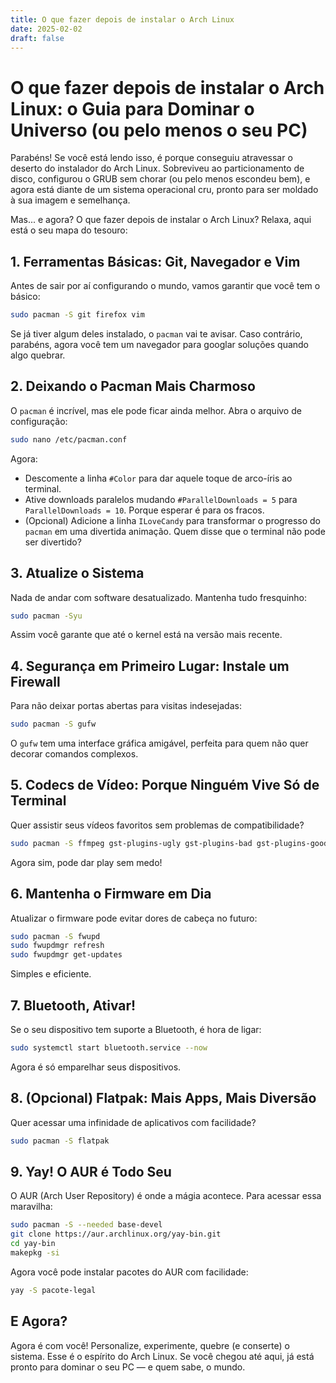 ```yaml
---
title: O que fazer depois de instalar o Arch Linux
date: 2025-02-02
draft: false
---
```

# O que fazer depois de instalar o Arch Linux: o Guia para Dominar o Universo (ou pelo menos o seu PC)

Parabéns! Se você está lendo isso, é porque conseguiu atravessar o deserto do instalador do Arch Linux. Sobreviveu ao particionamento de disco, configurou o GRUB sem chorar (ou pelo menos escondeu bem), e agora está diante de um sistema operacional cru, pronto para ser moldado à sua imagem e semelhança.

Mas... e agora? O que fazer depois de instalar o Arch Linux? Relaxa, aqui está o seu mapa do tesouro:

## 1. Ferramentas Básicas: Git, Navegador e Vim

Antes de sair por aí configurando o mundo, vamos garantir que você tem o básico:

```bash
sudo pacman -S git firefox vim
```

Se já tiver algum deles instalado, o `pacman` vai te avisar. Caso contrário, parabéns, agora você tem um navegador para googlar soluções quando algo quebrar.

## 2. Deixando o Pacman Mais Charmoso

O `pacman` é incrível, mas ele pode ficar ainda melhor. Abra o arquivo de configuração:

```bash
sudo nano /etc/pacman.conf
```

Agora:

- Descomente a linha `#Color` para dar aquele toque de arco-íris ao terminal.
- Ative downloads paralelos mudando `#ParallelDownloads = 5` para `ParallelDownloads = 10`. Porque esperar é para os fracos.
- (Opcional) Adicione a linha `ILoveCandy` para transformar o progresso do `pacman` em uma divertida animação. Quem disse que o terminal não pode ser divertido?

## 3. Atualize o Sistema

Nada de andar com software desatualizado. Mantenha tudo fresquinho:

```bash
sudo pacman -Syu
```

Assim você garante que até o kernel está na versão mais recente.

## 4. Segurança em Primeiro Lugar: Instale um Firewall

Para não deixar portas abertas para visitas indesejadas:

```bash
sudo pacman -S gufw
```

O `gufw` tem uma interface gráfica amigável, perfeita para quem não quer decorar comandos complexos.

## 5. Codecs de Vídeo: Porque Ninguém Vive Só de Terminal

Quer assistir seus vídeos favoritos sem problemas de compatibilidade?

```bash
sudo pacman -S ffmpeg gst-plugins-ugly gst-plugins-bad gst-plugins-good gst-plugins-base gst-libav gstreamer
```

Agora sim, pode dar play sem medo!

## 6. Mantenha o Firmware em Dia

Atualizar o firmware pode evitar dores de cabeça no futuro:

```bash
sudo pacman -S fwupd
sudo fwupdmgr refresh
sudo fwupdmgr get-updates
```

Simples e eficiente.

## 7. Bluetooth, Ativar!

Se o seu dispositivo tem suporte a Bluetooth, é hora de ligar:

```bash
sudo systemctl start bluetooth.service --now
```

Agora é só emparelhar seus dispositivos.

## 8. (Opcional) Flatpak: Mais Apps, Mais Diversão

Quer acessar uma infinidade de aplicativos com facilidade?

```bash
sudo pacman -S flatpak
```

## 9. Yay! O AUR é Todo Seu

O AUR (Arch User Repository) é onde a mágia acontece. Para acessar essa maravilha:

```bash
sudo pacman -S --needed base-devel
git clone https://aur.archlinux.org/yay-bin.git
cd yay-bin
makepkg -si
```

Agora você pode instalar pacotes do AUR com facilidade:

```bash
yay -S pacote-legal
```

## E Agora?

Agora é com você! Personalize, experimente, quebre (e conserte) o sistema. Esse é o espírito do Arch Linux. Se você chegou até aqui, já está pronto para dominar o seu PC — e quem sabe, o mundo.